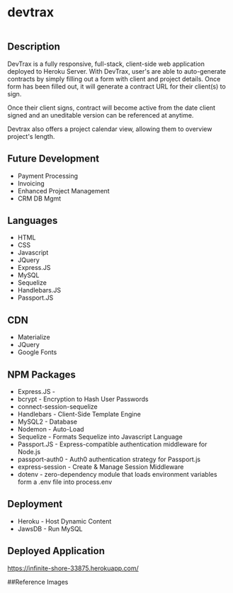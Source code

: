 # devtrax
<img>

## Description
DevTrax is a fully responsive, full-stack, client-side web application deployed to Heroku Server. With DevTrax, user's are able to auto-generate contracts by simply filling out a form with client and project details. Once form has been filled out, it will generate a contract URL for their client(s) to sign.

Once their client signs, contract will become active from the date client signed and an uneditable version can be referenced at anytime.

Devtrax also offers a project calendar view, allowing them to overview project's length.

## Future Development
* Payment Processing
* Invoicing
* Enhanced Project Management
* CRM DB Mgmt

## Languages
* HTML
* CSS
* Javascript
* JQuery
* Express.JS
* MySQL
* Sequelize
* Handlebars.JS
* Passport.JS

## CDN
* Materialize
* JQuery
* Google Fonts

## NPM Packages
* Express.JS - 
* bcrypt - Encryption to Hash User Passwords
* connect-session-sequelize
* Handlebars - Client-Side Template Engine
* MySQL2 - Database
* Nodemon - Auto-Load
* Sequelize - Formats Sequelize into Javascript Language
* Passport.JS - Express-compatible authentication middleware for Node.js
* passport-auth0 - Auth0 authentication strategy for Passport.js
* express-session - Create & Manage Session Middleware
* dotenv - zero-dependency module that loads environment variables form a .env file into process.env

## Deployment
* Heroku - Host Dynamic Content 
* JawsDB - Run MySQL

## Deployed Application
https://infinite-shore-33875.herokuapp.com/ 

##Reference Images
<img>